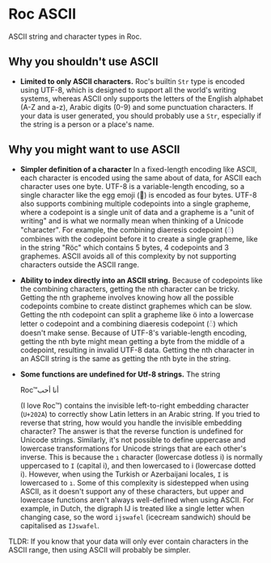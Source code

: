# Roc ASCII

ASCII string and character types in Roc.

## Why you shouldn't use ASCII

- **Limited to only ASCII characters.**
  Roc's builtin `Str` type is encoded using UTF-8, which is designed to support all the world's writing systems, whereas ASCII only supports the letters of the English alphabet (A-Z and a-z), Arabic digits (0-9) and some punctuation characters.
  If your data is user generated, you should probably use a `Str`, especially if the string is a person or a place's name.

## Why you might want to use ASCII

- **Simpler definition of a character**
  In a fixed-length encoding like ASCII, each character is encoded using the same about of data, for ASCII each character uses one byte.
  UTF-8 is a variable-length encoding, so a single character like the egg emoji (🥚) is encoded as four bytes.
  UTF-8 also supports combining multiple codepoints into a single grapheme, where a codepoint is a single unit of data and a grapheme is a "unit of writing" and is what we normally mean when thinking of a Unicode "character".
  For example, the combining diaeresis codepoint (◌̈) combines with the codepoint before it to create a single grapheme, like in the string "Röc" which contains 5 bytes, 4 codepoints and 3 graphemes.
  ASCII avoids all of this complexity by not supporting characters outside the ASCII range.
- **Ability to index directly into an ASCII string.**
  Because of codepoints like the combining characters, getting the nth character can be tricky.
  Getting the nth grapheme involves knowing how all the possible codepoints combine to create distinct graphemes which can be slow.
  Getting the nth codepoint can split a grapheme like ö into a lowercase letter o codepoint and a combining diaeresis codepoint (◌̈) which doesn't make sense.
  Because of UTF-8's variable-length encoding, getting the nth byte might mean getting a byte from the middle of a codepoint, resulting in invalid UTF-8 data.
  Getting the nth character in an ASCII string is the same as getting the nth byte in the string.
- **Some functions are undefined for Utf-8 strings.**
  The string

  ‫أنا أحب‪Roc™

  (I love Roc™) contains the invisible left-to-right embedding character (`U+202A`) to correctly show Latin letters in an Arabic string.
  If you tried to reverse that string, how would you handle the invisible embedding character?
  The answer is that the reverse function is undefined for Unicode strings.
  Similarly, it's not possible to define uppercase and lowercase transformations for Unicode strings that are each other's inverse.
  This is because the `ı` character (lowercase dotless i) is normally uppercased to `I` (capital i), and then lowercased to i (lowercase dotted i).
  However, when using the Turkish or Azerbaijani locales, `I` is lowercased to `ı`.
  Some of this complexity is sidestepped when using ASCII, as it doesn't support any of these characters, but upper and lowercase functions aren't always well-defined when using ASCII.
  For example, in Dutch, the digraph IJ is treated like a single letter when changing case, so the word `ijswafel` (icecream sandwich) should be capitalised as `IJswafel`.

TLDR: If you know that your data will only ever contain characters in the ASCII range, then using ASCII will probably be simpler.
